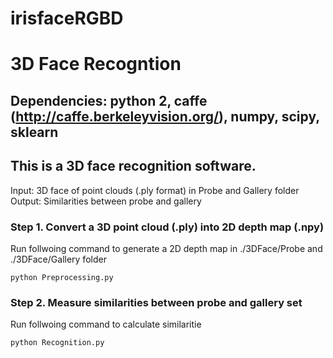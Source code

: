 # irisfaceRGBD




# 3D Face Recogntion

## Dependencies: python 2, caffe (http://caffe.berkeleyvision.org/), numpy, scipy, sklearn

## This is a 3D face recognition software. 
Input: 3D face of point clouds (.ply format) in Probe and Gallery folder
Output: Similarities between probe and gallery


### Step 1. Convert a 3D point cloud (.ply) into 2D depth map (.npy)

Run follwoing command to generate a 2D depth map in ./3DFace/Probe and ./3DFace/Gallery folder
```
python Preprocessing.py
```

### Step 2. Measure similarities between probe and gallery set

Run follwoing command to calculate similaritie
```
python Recognition.py
```


